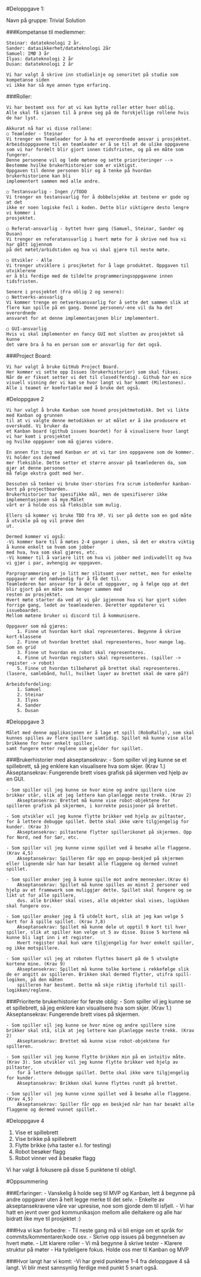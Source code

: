 #Deloppgave 1:

Navn på gruppe: Trivial Solution

###Kompetanse til medlemmer:
```
Steinar: datateknologi 2 år.
Sander: datasikkerhet/datateknologi 2år
Samuel: IMØ 3 år
Ilyas: datateknologi 2 år
Dusan: datateknologi 2 år

Vi har valgt å skrive inn studielinje og senoritet på studie som kompetanse siden 
vi ikke har så mye annen type erfaring.
```
###Roller:
```
Vi har bestemt oss for at vi kan bytte roller etter hver oblig.
Alle skal få sjansen til å prøve seg på de forskjellige rollene hvis de har lyst.

Akkurat nå har vi disse rollene:
○ Teamleder - Steinar
Vi trenger en Teamleader for å ha et overordnede ansvar i prosjektet.
Arbeidsoppgavene til en teamleader er å se til at de ulike oppgavene 
som vi har fordelt blir gjort innen tidsfristen, og på en måte som fungerer. 
Denne personene vil og lede møtene og sette prioriteringer --> Bestemme hvilke brukerhistoreier som er viktigst. 
Oppgaven til denne personen blir og å tenke på hvordan brukerhistoriene kan bli 
implementert sammen med alle andre.

○ Testansvarlig - Ingen //TODO
Vi trenger en testansvarlig for å dobbelsjekke at testene er gode og at det 
ikke er noen logiske feil i koden. Dette blir viktigere desto lengre vi kommer i 
prosjektet.

○ Referat-ansvarlig - byttet hver gang (Samuel, Steinar, Sander og Dusan)
Vi trenger en referatansvarlig i hvert møte for å skrive ned hva vi har gått igjennom
på det møtet/arbidstiden og hva vi skal gjøre til neste møte.

○ Utvikler - Alle
Vi trenger utviklere i prosjketet for å lage produktet. Oppgaven til utviklerene
er å bli ferdige med de tildelte programmeringsoppgavene innen tidsfristen. 

Senere i prosjektet (Fra oblig 2 og senere):
○ Nettverks-ansvarlig
Vi kommer trenge en netverksansvarlig for å sette det sammen slik at
flere kan spille på en gang. Denne personen/-ene vil da ha det overordnede 
ansvaret for at denne implementasjonen blir implementert.

○ GUI-ansvarlig
Hvis vi skal implementer en fancy GUI mot slutten av prosjektet så kunne 
det være bra å ha en person som er ansvarlig for det også.
```

###Project Board:
```
Vi har valgt å bruke GitHub Project Board.
Her kommer vi sette opp Issues (brukerhistorier) som skal fikses.
Når de er fikset setter vi det til closed(ferdig). Github har en nice 
visuell visning der vi kan se hvor langt vi har kommt (Milestones).
Alle i teamet er komfortable med å bruke det også. 
```

#Deloppgave 2


```
Vi har valgt å bruke Kanban som hoved prosjektmetodikk. Det vi likte med Kanban og grunnen 
til at vi valgte denne metodikken er at målet er å ike produsere et overskudd. Vi bruker da
et Kanban board (github issues boardet) for å visualisere hvor langt vi har komt i prosjektet
og hvilke oppgaver som må gjøres videre.

En annen fin ting med Kanban er at vi tar inn oppgavene som de kommer. Vi holder oss dermed
mer fleksible. Dette setter et større ansvar på teamlederen da, som gjør at denne personen
må følge ekstra godt med her.

Dessuten så tenker vi bruke User-stories fra scrum istedenfor kanban-kort på projectboarden.
Brukerhistorier har spesifikke mål, men de spesifiserer ikke implementasjonen så mye.Målet
vårt er å holde oss så fleksible som mulig.

Ellers så kommer vi bruke TDD fra XP. Vi ser på dette som en god måte å utvikle på og vil prøve den
ut.

Dermed kommer vi også:
-Vi kommer bare til å møtes 2-4 ganger i uken, så det er ekstra viktig å kunne enkelt se hvem som jobber 
med hva, hva som skal gjøres, etc.
-Vi kommer til å variere litt om hva vi jobber med indivudellt og hva vi gjør i par, avhengig av oppgaven. 

Parprogrammering er jo litt mer slitsomt over nettet, men for enkelte oppgaver er det nødvendig for å få det til. 
Teamlederen har ansvar for å dele ut oppgaver, og å følge opp at det blir gjort på en måte som henger sammen med 
resten av prosjektet. 
Hvert møte starter da ved at vi går igjennom hva vi har gjort siden forrige gang, ledet av teamleaderen. Deretter oppdaterer vi issueboardet.
Mellom møtene bruker vi discord til å kommunisere.

Oppgaver som må gjøres:
	1. Finne ut hvordan kort skal representeres. Begynne å skrive kort-klassene
	2. Finne ut hvordan brettet skal representeres, hvor mange lag. Som en grid
	3. Finne ut hvordan en robot skal representeres.
	4. Finne ut hvordan registers skal representeres. (spiller -> register -> robot)
	5. Finne ut hvordan tilbehøret på brettet skal representeres. (lasere, samlebånd, hull, hvilket layer av brettet skal de være på?)

Arbeidsfordeling: 
	1. Samuel
	2. Steinar
	3. Ilyas
	4. Sander
	5. Dusan
```

#Deloppgave 3

    Målet med denne applikasjonen er å lage et spill (RoboRally), som skal kunnes spilles av flere spillere samtidig. Spillet må kunne vise alle brikkene for hver enkelt spiller,
    samt fungere etter reglene som gjelder for spillet.

###Brukerhistorier med akseptansekrav:
    - Som spiller vil jeg kunne se et spillebrett, så jeg enklere kan visualisere hva som skjer. (Krav 1.)
    Akseptansekrav: Fungerende brett vises grafisk på skjermen ved hjelp av en GUI.

	- Som spiller vil jeg kunne se hvor mine og andre spillere sine brikker står, slik at jeg lettere kan planlegge neste trekk. (Krav 2)
		Akseptansekrav: Brettet må kunne vise robot-objektene for spilleren grafisk på skjermen, i korrekte posisjoner på brettet.
        
    - Som utvikler vil jeg kunne flytte brikker ved hjelp av piltaster, for å lettere debugge spillet. Dette skal ikke være tilgjengelig for kunder. (Krav 3)
		Akseptansekrav: piltastene flytter spillerikonet på skjermen. Opp for Nord, ned for Sør, etc.

	- Som spiller vil jeg kunne vinne spillet ved å besøke alle flaggene. (Krav 4,5)
		Akseptansekrav: Spilleren får opp en popup-beskjed på skjermen eller lignende når han har besøkt alle flaggene og dermed vunnet spillet.

	- Som spiller ønsker jeg å kunne spille mot andre mennesker.(Krav 6)
        Akseptansekrav: Spillet må kunne spilles av minst 2 personer ved hjelp av et framework som muliggjør dette. Spillet skal fungere og se likt ut for alle spillere,
        dvs. alle brikker skal vises, alle objekter skal vises, logikken skal fungere osv.

	- Som spiller ønsker jeg å få utdelt kort, slik at jeg kan velge 5 kort for å spille spillet. (Krav 7,8)
		Akseptansekrav: Spillet må kunne dele ut opptil 9 kort til hver spiller, slik at spiller kan velge ut 5 av disse. Disse 5 kortene må kunne bli lagt inn i et register. 
        Hvert register skal kun være tilgjengelig for hver enkelt spiller, og ikke motspillere.

	- Som spiller vil jeg at roboten flyttes basert på de 5 utvalgte kortene mine. (Krav 9)
		Akseptansekrav: Spillet må kunne tolke kortene i rekkefølge slik de er angitt av spilleren. Brikken skal dermed flytter, utifra spill-logiken, på den måten 
        spilleren har bestemt. Dette må skje riktig iforhold til spill-logikken/reglene.

###Prioriterte brukerhistorier for første oblig:
    - Som spiller vil jeg kunne se et spillebrett, så jeg enklere kan visualisere hva som skjer. (Krav 1.)
		Akseptansekrav: Fungerende brett vises på skjermen.

	- Som spiller vil jeg kunne se hvor mine og andre spillere sine brikker skal stå, slik at jeg lettere kan planlegge neste trekk. (Krav 2)
		Akseptansekrav: Brettet må kunne vise robot-objektene for spilleren. 

	- Som spiller vil jeg kunne flytte brikken min på en intuitiv måte. (Krav 3). Som utvikler vil jeg kunne flytte brikker ved hjelp av piltaster,
        for å lettere debugge spillet. Dette skal ikke være tilgjengelig for kunder.
		Akseptansekrav: Brikken skal kunne flyttes rundt på brettet.

	- Som spiller vil jeg kunne vinne spillet ved å besøke alle flaggene. (Krav 4,5)
		Akseptansekrav: Spiller får opp en beskjed når han har besøkt alle flaggene og dermed vunnet spillet.



#Deloppgave 4
1. Vise et spillebrett
2. Vise brikke på spillebrett
3. Flytte brikke (vha taster e.l. for testing)
4. Robot besøker flagg
5. Robot vinner ved å besøke flagg

Vi har valgt å fokusere på disse 5 punktene til oblig1.




#Oppsummering

###Erfaringer:
    - Vanskelig å holde seg til MVP og Kanban, lett å begynne på andre oppgaver uten å helt legge merke til det selv.
    - Enkelte av akseptansekravene våre var upresise, noe som gjorde dem til isfjell.
    - Vi har hatt en jevnt over god kommunikasjon mellom alle deltakere og alle har bidratt like mye til prosjektet :)
    

###Hva vi kan forbedre:
    - Til neste gang må vi bli enige om et språk for commits/kommentarer/kode osv.
    - Skrive opp issues på begynnelsen av hvert møte.
    - Litt klarere roller
    - Vi må begynne å skrive tester
    - Klarere struktur på møter
    - Ha tydeligere fokus. Holde oss mer til Kanban og MVP

###Hvor langt har vi komt:
    -Vi har greid punktene 1-4 fra deloppgave 4 så langt. Vi blir mest sannsynlig
    ferdige med punkt 5 snart også.


    
    

